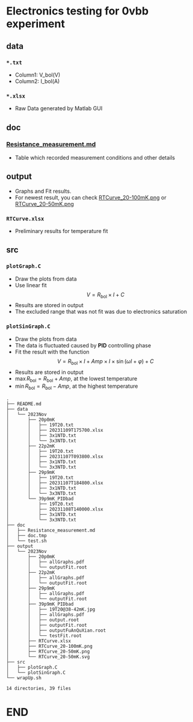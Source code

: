# Electronics testing for 0vbb experiment

## data

### `*.txt`

- Column1: V_bol(V)
- Column2: I_bol(A)

### `*.xlsx`

- Raw Data generated by Matlab GUI

## doc

### [Resistance_measurement.md](https://github.com/Castersorium/0vbbElectronics/blob/master/doc/Resistance_measurement.md)

- Table which recorded measurement conditions and other details

## output

- Graphs and Fit results. 
- For newest result, you can check [RTCurve_20-100mK.png](https://github.com/Castersorium/0vbbElectronics/blob/master/output/2023Nov/RTCurve_20-100mK.png) or [RTCurve_20-50mK.png](https://github.com/Castersorium/0vbbElectronics/blob/master/output/2023Nov/RTCurve_20-50mK.png)

### `RTCurve.xlsx`

- Preliminary results for temperature fit

## src

### `plotGraph.C`

- Draw the plots from data
- Use linear fit $$V = R_\mathrm{bol} \times I + C$$
- Results are stored in output
- The excluded range that was not fit was due to electronics saturation

### `plotSinGraph.C`

- Draw the plots from data
- The data is fluctuated caused by **PID** controlling phase
- Fit the result with the function $$V = R_\mathrm{bol} \times I + Amp \times I \times \sin(\omega I + \varphi) + C$$
- Results are stored in output
- $\max{R_\mathrm{bol}}=R_\mathrm{bol} + Amp$, at the lowest temperature
- $\min{R_\mathrm{bol}}=R_\mathrm{bol} - Amp$, at the highest temperature

<!-- TREE START -->
```
.
├── README.md
├── data
│   └── 2023Nov
│       ├── 20p0mK
│       │   ├── 19T20.txt
│       │   ├── 20231109T175700.xlsx
│       │   ├── 3x1NTD.txt
│       │   └── 3x3NTD.txt
│       ├── 22p2mK
│       │   ├── 19T20.txt
│       │   ├── 20231107T093800.xlsx
│       │   ├── 3x1NTD.txt
│       │   └── 3x3NTD.txt
│       ├── 29p9mK
│       │   ├── 19T20.txt
│       │   ├── 20231107T184800.xlsx
│       │   ├── 3x1NTD.txt
│       │   └── 3x3NTD.txt
│       └── 39p9mK_PIDbad
│           ├── 19T20.txt
│           ├── 20231108T140000.xlsx
│           ├── 3x1NTD.txt
│           └── 3x3NTD.txt
├── doc
│   ├── Resistance_measurement.md
│   ├── doc.tmp
│   └── test.sh
├── output
│   └── 2023Nov
│       ├── 20p0mK
│       │   ├── allGraphs.pdf
│       │   └── outputFit.root
│       ├── 22p2mK
│       │   ├── allGraphs.pdf
│       │   └── outputFit.root
│       ├── 29p9mK
│       │   ├── allGraphs.pdf
│       │   └── outputFit.root
│       ├── 39p9mK_PIDbad
│       │   ├── 19T20@38-42mK.jpg
│       │   ├── allGraphs.pdf
│       │   ├── output.root
│       │   ├── outputFit.root
│       │   ├── outputFuAnQuXian.root
│       │   └── testFit.root
│       ├── RTCurve.xlsx
│       ├── RTCurve_20-100mK.png
│       ├── RTCurve_20-50mK.png
│       └── RTCurve_20-50mK.svg
├── src
│   ├── plotGraph.C
│   └── plotSinGraph.C
└── wrapUp.sh

14 directories, 39 files
```
<!-- TREE END -->

# END
